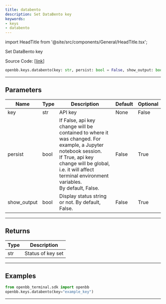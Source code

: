 ```yaml
---
title: databento
description: Set DataBento key
keywords:
- keys
- databento
---
```


import HeadTitle from '@site/src/components/General/HeadTitle.tsx';

<HeadTitle title="keys.databento - Reference | OpenBB SDK Docs" />

Set DataBento key

Source Code: [[link](https://github.com/OpenBB-finance/OpenBBTerminal/tree/main/openbb_terminal/keys_model.py#L2544)]

```python wordwrap
openbb.keys.databento(key: str, persist: bool = False, show_output: bool = False)
```

---

## Parameters

| Name | Type | Description | Default | Optional |
| ---- | ---- | ----------- | ------- | -------- |
| key | str | API key | None | False |
| persist | bool | If False, api key change will be contained to where it was changed. For example, a Jupyter notebook session.<br/>If True, api key change will be global, i.e. it will affect terminal environment variables.<br/>By default, False. | False | True |
| show_output | bool | Display status string or not. By default, False. | False | True |


---

## Returns

| Type | Description |
| ---- | ----------- |
| str | Status of key set |
---

## Examples

```python
from openbb_terminal.sdk import openbb
openbb.keys.databento(key="example_key")
```

---

